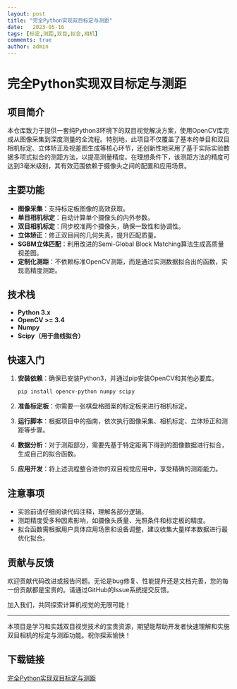 ```yaml
---
layout: post
title: "完全Python实现双目标定与测距"
date:   2023-05-16
tags: [标定,测距,双目,拟合,相机]
comments: true
author: admin
---
```

# 完全Python实现双目标定与测距

## 项目简介

本仓库致力于提供一套纯Python3环境下的双目视觉解决方案，使用OpenCV库完成从图像采集到深度测量的全流程。特别地，此项目不仅覆盖了基本的单目和双目相机标定、立体矫正及视差图生成等核心环节，还创新性地采用了基于实际实验数据多项式拟合的测距方法，以提高测量精度。在理想条件下，该测距方法的精度可达到3毫米级别，其有效范围依赖于摄像头之间的配置和应用场景。

## 主要功能

- **图像采集**：支持标定板图像的高效获取。
- **单目相机标定**：自动计算单个摄像头的内外参数。
- **双目相机标定**：同步校准两个摄像头，确保一致性和协调性。
- **立体矫正**：修正双目间的几何失真，提升匹配质量。
- **SGBM立体匹配**：利用改进的Semi-Global Block Matching算法生成高质量视差图。
- **定制化测距**：不依赖标准OpenCV测距，而是通过实测数据拟合出的函数，实现高精度测距。

## 技术栈

- **Python 3.x**
- **OpenCV >= 3.4**
- **Numpy**
- **Scipy（用于曲线拟合）**

## 快速入门

1. **安装依赖**：确保已安装Python3，并通过pip安装OpenCV和其他必要库。
   ```bash
   pip install opencv-python numpy scipy
   ```

2. **准备标定板**：你需要一张棋盘格图案的标定板来进行相机标定。

3. **运行脚本**：根据项目中的指南，依次执行图像采集、相机标定、立体矫正和测距等步骤。

4. **数据分析**：对于测距部分，需要先基于特定距离下得到的图像数据进行拟合，生成自己的拟合函数。

5. **应用开发**：将上述流程整合进你的双目视觉应用中，享受精确的测距能力。

## 注意事项

- 实验前请仔细阅读代码注释，理解各部分逻辑。
- 测距精度受多种因素影响，如摄像头质量、光照条件和标定板的精度。
- 拟合函数需根据用户具体应用场景和设备调整，建议收集大量样本数据进行最优化拟合。

## 贡献与反馈

欢迎贡献代码改进或报告问题。无论是bug修复、性能提升还是文档完善，您的每一份贡献都是宝贵的。请通过GitHub的Issue系统提交反馈。

加入我们，共同探索计算机视觉的无限可能！

---

本项目是学习和实践双目视觉技术的宝贵资源，期望能帮助开发者快速理解和实施双目相机的标定与测距功能。祝你探索愉快！

## 下载链接

[完全Python实现双目标定与测距](https://pan.quark.cn/s/50f7acf4e1f3)